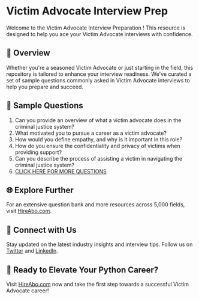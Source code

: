 # Victim Advocate Interview Prep

Welcome to the Victim Advocate Interview Preparation ! This resource is designed to help you ace your Victim Advocate interviews with confidence.

## 🚀 Overview

Whether you're a seasoned Victim Advocate or just starting in the field, this repository is tailored to enhance your interview readiness. We've curated a set of sample questions commonly asked in Victim Advocate interviews to help you prepare and succeed.

## 📝 Sample Questions

1. Can you provide an overview of what a victim advocate does in the criminal justice system?
2. What motivated you to pursue a career as a victim advocate?
3. How would you define empathy, and why is it important in this role?
4. How do you ensure the confidentiality and privacy of victims when providing support?
5. Can you describe the process of assisting a victim in navigating the criminal justice system?
6. [CLICK HERE FOR MORE QUESTIONS](https://hireabo.com/job/9_1_11/Victim%20Advocate)

## 🌐 Explore Further

For an extensive question bank and more resources across 5,000 fields, visit [HireAbo.com](https://www.hireabo.com).

## 📱 Connect with Us

Stay updated on the latest industry insights and interview tips. Follow us on [Twitter](https://twitter.com/hireabo) and [LinkedIn](https://www.linkedin.com/in/hire-abo-3609972a8/).

## 🚀 Ready to Elevate Your Python Career?

Visit [HireAbo.com](https://www.hireabo.com) now and take the first step towards a successful Victim Advocate career!